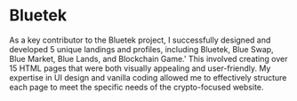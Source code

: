 # Bluetek
As a key contributor to the Bluetek project, I successfully designed and developed 5 unique landings and profiles, including Bluetek, Blue Swap, Blue Market, Blue Lands, and Blockchain Game.'
This involved creating over 15 HTML pages that were both visually appealing and user-friendly.
My expertise in UI design and vanilla coding allowed me to effectively structure each page to meet the specific needs of the crypto-focused website.
